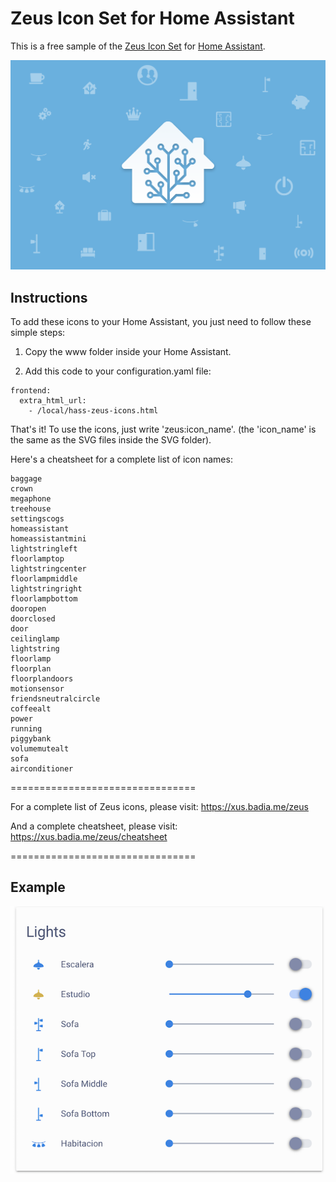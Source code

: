 # Zeus Icon Set for Home Assistant

This is a free sample of the [Zeus Icon Set](https://xus.badia.me/zeus) for [Home Assistant](https://www.home-assistant.io).

![Zeus for Home Assistant](/docs/zeus-ha-main.png "Zeus for Home Assistant")

## Instructions
To add these icons to your Home Assistant, you just need to follow these simple steps:

1) Copy the www folder inside your Home Assistant.

2) Add this code to your configuration.yaml file:

```
frontend:
  extra_html_url:
    - /local/hass-zeus-icons.html
```

That's it! To use the icons, just write 'zeus:icon_name'. (the 'icon_name' is the same as the SVG files inside the SVG folder).

Here's a cheatsheet for a complete list of icon names:
```
baggage
crown
megaphone
treehouse
settingscogs
homeassistant
homeassistantmini
lightstringleft
floorlamptop
lightstringcenter
floorlampmiddle
lightstringright
floorlampbottom
dooropen
doorclosed
door
ceilinglamp
lightstring
floorlamp
floorplan
floorplandoors
motionsensor
friendsneutralcircle
coffeealt
power
running
piggybank
volumemutealt
sofa
airconditioner
```


================================

For a complete list of Zeus icons, please visit: https://xus.badia.me/zeus

And a complete cheatsheet, please visit: https://xus.badia.me/zeus/cheatsheet

================================

## Example

![Lights](/docs/lights_screenshot.png "Lights")
